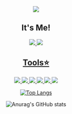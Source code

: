 <div align="center">
  <img src="https://capsule-render.vercel.app/api?type=waving&color=auto&height=300&section=header&text=Welcome%20to%20Yeow@n%20GitHub&fontSize=50&animation=fadeIn"/>
</div>
<div align = "center">
<h2> It's Me!</h2>
<a href="https://velog.io/@ueown0"><img src="https://img.shields.io/badge/velog-11B48A?style=flat-square&logo=Vimeo&logoColor=white&link=https://velog.io/@ueown0"/>
<a href="https://github.com/33ueowon"><img src="https://hits.seeyoufarm.com/api/count/incr/badge.svg?url=https%3A%2F%2Fgithub.com%2Fsoyeon207&count_bg=%23000000&title_bg=%23000000&icon=github.svg&icon_color=%23E7E7E7&title=GitHub&edge_flat=false)"/></a> <a href="https://solved.ac/whkakrkr">
</div>

  
  <div align = "center">
    <h2> Tools⭐️ </h2>
    <img src="https://img.shields.io/badge/Git-%23F05033.svg?style=for-the-badge&logo=git&logoColor=white"/>
    <img src="https://img.shields.io/badge/VS%20Code-%23007ACC.svg?style=for-the-badge&logo=visual-studio-code&logoColor=white"/>
    <img src="https://img.shields.io/badge/Eclipse-%232C2255.svg?style=for-the-badge&logo=eclipse&logoColor=white"/>
    <img src="https://img.shields.io/badge/PyCharm-%23000000.svg?style=for-the-badge&logo=pycharm&logoColor=white"/>
    <img src="https://img.shields.io/badge/IntelliJ%20IDEA-%23000000.svg?style=for-the-badge&logo=intellij-idea&logoColor=white"/>
    <a href="https://www.notion.so"><img src="https://img.shields.io/badge/Notion-%23000000.svg?style=for-the-badge&logo=notion&logoColor=white"/></a>
  </div>



<div align = "center">
  
[![Top Langs](https://github-readme-stats.vercel.app/api/top-langs/?username=33ueowon&layout=compact)](https://github.com/anuraghazra/github-readme-stats)


<!---
33ueowon/33ueowon is a ✨ special ✨ repository because its `README.md` (this file) appears on your GitHub profile.
You can click the Preview link to take a look at your changes.
--->

![Anurag's GitHub stats](https://github-readme-stats.vercel.app/api?username=33ueowon&show_icons=true&theme=radical)

</div>
